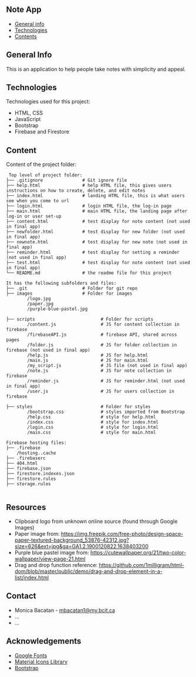 ## Note App

* [General info](#general-info)
* [Technologies](#technologies)
* [Contents](#content)

## General Info
This is an application to help people take notes with simplicity and appeal.
	
## Technologies
Technologies used for this project:
* HTML, CSS
* JavaScript
* Bootstrap
* Firebase and Firestore 
	
## Content
Content of the project folder:

```
 Top level of project folder: 
├── .gitignore               # Git ignore file
├── help.html                # help HTML file, this gives users instructions on how to create, delete, and edit notes
├── index.html               # landing HTML file, this is what users see when you come to url
├── login.html               # login HTML file, the log-in page
├── main.html                # main HTML file, the landing page after log-in or user set-up
├── content.html             # test display for note content (not used in final app)
├── newfolder.html           # test display for new folder (not used in final app)
├── newnote.html             # test display for new note (not used in final app)
├── reminder.html            # test display for setting a reminder (not used in final app)
├── test.html                # test display for note content (not used in final app)
└── README.md                # the readme file for this project

It has the following subfolders and files:
├── .git                     # Folder for git repo
├── images                   # Folder for images
        /logo.jpg
        /paper.jpg
        /purple-blue-pastel.jpg
        
├── scripts                         # Folder for scripts
        /content.js                 # JS for content collection in firebase
        /firebaseAPI.js             # firebase API, shared across pages
        /folder.js                  # JS for folder collection in firebase (not used in final app)
        /help.js                    # JS for help.html
        /main.js                    # JS for main.html
        /my_script.js               # JS file (not used in final app)
        /note.js                    # JS for note collection in firebase
        /reminder.js                # JS for reminder.html (not used in final app)
        /user.js                    # JS for users collection in firebase

├── styles                          # Folder for styles
        /bootstrap.css              # styles imported from Bootstrap
        /help.css                   # style for help.html
        /index.css                  # style for index.html
        /login.css                  # style for login.html
        /main.css                   # style for main.html

Firebase hosting files: 
├── .firebase
	/hosting..cache
├── .firebaserc
├── 404.html
├── firebase.json
├── firestore.indexes.json
├── firestore.rules
├── storage.rules


```


## Resources
- Clipboard logo from unknown online source (found through Google Images)
- Paper image from: https://img.freepik.com/free-photo/design-space-paper-textured-background_53876-42312.jpg?size=626&ext=jpg&ga=GA1.2.1900120822.1638403200
- Purple blue pastel image from: https://cutewallpaper.org/21/two-color-wallpaper/view-page-21.html
- Drag and drop function reference: https://github.com/1milligram/html-dom/blob/master/public/demo/drag-and-drop-element-in-a-list/index.html

## Contact 
* Monica Bacatan - mbacatan1@my.bcit.ca 
* ...
* ...

## Acknowledgements 
* <a href="https://fonts.google.com/">Google Fonts</a>
* <a href="https://fonts.google.com/icons">Material Icons Library</a>
* <a href="https://getbootstrap.com/">Bootstrap</a>